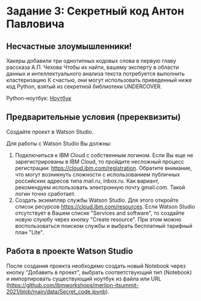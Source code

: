 # Задание 3: Секретный код Антон Павловича
## Несчастные злоумышленники!
Хакеры добавили три однотипных кодовых слова в первую главу рассказа А.П. Чехова 
Чтобы их найти, вашему эксперту в области данных и интеллектуального анализа текста потребуется выполнить кластеризацию
К счастью, они могут использовать приведенный ниже код Python, взятый из секретной библиотеки UNDERCOVER.

Python-ноутбук: [Ноутбук](data/Secret_code.ipynb)


## Предварительные условия (пререквизиты)
Создайте проект в Watson Studio.

Для работы с Watson Studio Вы должны:
1. Подключиться к IBM Cloud с собственным логином. Если Вы еще не зарегистрированы в IBM Cloud, то пройдите несложный процесс регистрации: https://cloud.ibm.com/registration. Обратите внимание, что могут возникнуть сложности с использованием публичных российских адресов типа mail.ru, inbox.ru. Как вариант, рекомендуем использовать электронную почту gmail.com. Такой логин точно сработает.
2. Создать экземпляр службы Watson Studio. Для этого откройте список ресурсов https://cloud.ibm.com/resources. Если Watson Studio отсутствует в Вашем списке "Services and software", то создайте новую слуюбу через кнопку "Create resource". При этом можно воспользоваться поиском службы и выбрать бесплатный тарифный план "Lite".

## Работа в проекте Watson Studio
После создания проекта необходимо создать новый Notebook через кнопку "Добавить в проект", выбрать соответствующий тип (Notebook) и импортировать существующий ноутбук из файла или URL (https://github.com/ibmworkshops/merlion-itsummit-2021/blob/main/data/Secret_code.ipynb).
